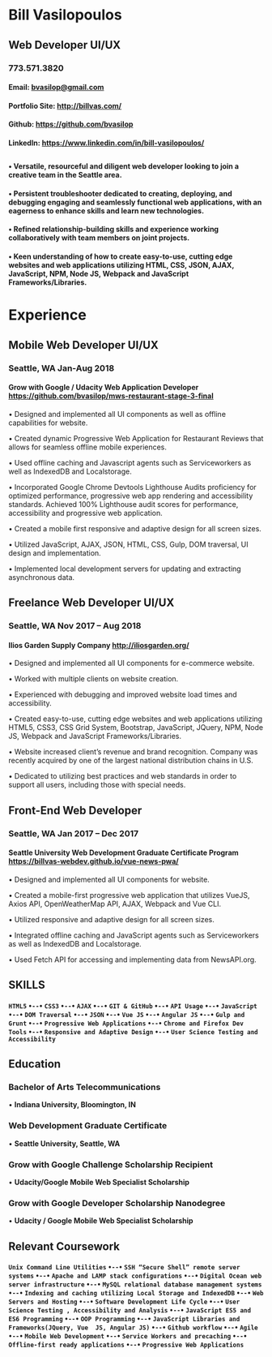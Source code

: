 # Bill Vasilopoulos
## Web Developer UI/UX
### 773.571.3820

#### Email: <bvasilop@gmail.com>
#### Portfolio Site: <http://billvas.com/>
#### Github: <https://github.com/bvasilop>
#### LinkedIn: <https://www.linkedin.com/in/bill-vasilopoulos/>

##
#### •	Versatile, resourceful and diligent web developer looking to join a creative team in the Seattle area.

#### •	Persistent troubleshooter dedicated to creating, deploying, and debugging engaging and seamlessly functional web applications, with an eagerness to enhance skills and learn new technologies.

#### •	Refined relationship-building skills and experience working collaboratively with team members on joint projects.

#### •	Keen understanding of how to create easy-to-use, cutting edge websites and web applications utilizing HTML, CSS, JSON, AJAX, JavaScript, NPM, Node JS, Webpack and JavaScript Frameworks/Libraries.
##
# Experience


## Mobile Web Developer UI/UX
### Seattle, WA  Jan-Aug 2018

#### Grow with Google / Udacity Web Application Developer <https://github.com/bvasilop/mws-restaurant-stage-3-final>
•	Designed and implemented all UI components as well as offline capabilities for website.

•	Created dynamic Progressive Web Application for Restaurant Reviews that allows for seamless offline mobile experiences.

•	Used offline caching and Javascript agents such as Serviceworkers as well as IndexedDB and Localstorage.

•	Incorporated Google Chrome Devtools Lighthouse Audits proficiency for optimized performance, progressive web app rendering and accessibility standards. Achieved 100% Lighthouse audit scores for performance, accessibility and progressive web application.

•	Created a mobile first responsive and adaptive design for all screen sizes.

•	Utilized JavaScript, AJAX, JSON, HTML, CSS, Gulp, DOM traversal, UI design and implementation.

•	Implemented local development servers for updating and extracting asynchronous data.
##

## Freelance Web Developer UI/UX
### Seattle, WA  Nov 2017 – Aug 2018
#### Ilios Garden Supply Company <http://iliosgarden.org/>

•	Designed and implemented all UI components for e-commerce website.

•	Worked with multiple clients on website creation.

•	Experienced with debugging and improved website load times and accessibility.

•	Created easy-to-use, cutting edge websites and web applications utilizing HTML5, CSS3, CSS Grid System, Bootstrap, JavaScript, JQuery, NPM, Node JS, Webpack and JavaScript Frameworks/Libraries.

•	Website increased client’s revenue and brand recognition. Company was recently acquired by one of the largest national distribution chains in U.S.

•	Dedicated to utilizing best practices and web standards in order to support all users, including those with special needs.
##
## Front-End Web Developer
### Seattle, WA  Jan 2017 – Dec 2017
#### Seattle University Web Development Graduate Certificate Program <https://billvas-webdev.github.io/vue-news-pwa/>

•	Designed and implemented all UI components for website.

•	Created a mobile-first progressive web application that utilizes VueJS, Axios API, OpenWeatherMap API, AJAX, Webpack and  Vue CLI.

•	Utilized responsive and adaptive design for all screen sizes.

•	Integrated offline caching and JavaScript agents such as Serviceworkers as well as IndexedDB and Localstorage.

•	Used Fetch API for accessing and implementing data from NewsAPI.org.

##

## SKILLS
#### `HTML5` `•--•` `CSS3` `•--•` `AJAX` `•--•` `GIT & GitHub` `•--•` `API Usage` `•--•` `JavaScript` `•--•` `DOM Traversal` `•--•` `JSON` `•--•` `Vue JS` `•--•` `Angular JS` `•--•` `Gulp and Grunt` `•--•` `Progressive Web Applications` `•--•` `Chrome and Firefox Dev Tools` `•--•` `Responsive and Adaptive Design` `•--•` `User Science Testing and Accessibility`
##
## Education
### Bachelor of Arts Telecommunications
•	**Indiana University, Bloomington, IN**
### Web Development Graduate Certificate
•	**Seattle University, Seattle, WA**
### Grow with Google Challenge Scholarship Recipient
•	**Udacity/Google Mobile Web Specialist Scholarship**
### Grow with Google Developer Scholarship Nanodegree
•	**Udacity / Google Mobile Web Specialist Scholarship**

##
## Relevant Coursework
#### `Unix Command Line Utilities` `•--•` `SSH “Secure Shell” remote server systems` `•--•` `Apache and LAMP stack configurations` `•--•` `Digital Ocean web server infrastructure` `•--•` `MySQL relational database management systems` `•--•` `Indexing and caching utilizing Local Storage and IndexedDB` `•--•` `Web Servers and Hosting` `•--•` `Software Development Life Cycle` `•--•` `User Science Testing , Accessibility and Analysis` `•--•` `JavaScript ES5 and ES6 Programming` `•--•` `OOP Programming` `•--•` `JavaScript Libraries and Frameworks(JQuery, Vue  JS, Angular JS)` `•--•` `Github workflow` `•--•` `Agile` `•--•` `Mobile Web Development` `•--•` `Service Workers and precaching` `•--•` `Offline-first ready applications` `•--•` `Progressive Web Applications`
##